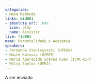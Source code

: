 ```yaml
---
categories:
- Mesa Redonda
links: &id001
- absolute_url: .nan
  icon: play
  name: Assistir
live: *id001
name: Parentalidade e Academia
speakers:
- Fernanda Stanisçuaski (UFRGS)
- Maité Kulesza (UFRPE)
- Maria Aparecida Soares Ruas (ICMC-USP)
- Walcy Santos (UFRJ)
---
```


A ser enviado